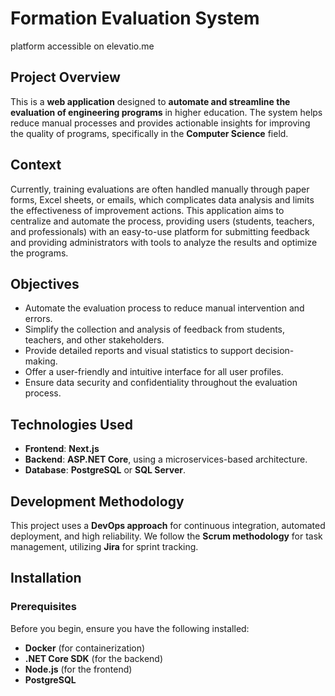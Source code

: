 # **Formation Evaluation System**
platform accessible on elevatio.me
## **Project Overview**
This is a **web application** designed to **automate and streamline the evaluation of engineering programs** in higher education. The system helps reduce manual processes and provides actionable insights for improving the quality of programs, specifically in the **Computer Science** field.

## **Context**
Currently, training evaluations are often handled manually through paper forms, Excel sheets, or emails, which complicates data analysis and limits the effectiveness of improvement actions. This application aims to centralize and automate the process, providing users (students, teachers, and professionals) with an easy-to-use platform for submitting feedback and providing administrators with tools to analyze the results and optimize the programs.

## **Objectives**
- Automate the evaluation process to reduce manual intervention and errors.
- Simplify the collection and analysis of feedback from students, teachers, and other stakeholders.
- Provide detailed reports and visual statistics to support decision-making.
- Offer a user-friendly and intuitive interface for all user profiles.
- Ensure data security and confidentiality throughout the evaluation process.

## **Technologies Used**
- **Frontend**: **Next.js**
- **Backend**: **ASP.NET Core**, using a microservices-based architecture.
- **Database**: **PostgreSQL** or **SQL Server**.

## **Development Methodology**
This project uses a **DevOps approach** for continuous integration, automated deployment, and high reliability. We follow the **Scrum methodology** for task management, utilizing **Jira** for sprint tracking.

## **Installation**

### **Prerequisites**
Before you begin, ensure you have the following installed:

- **Docker** (for containerization)
- **.NET Core SDK** (for the backend)
- **Node.js** (for the frontend)
- **PostgreSQL** 